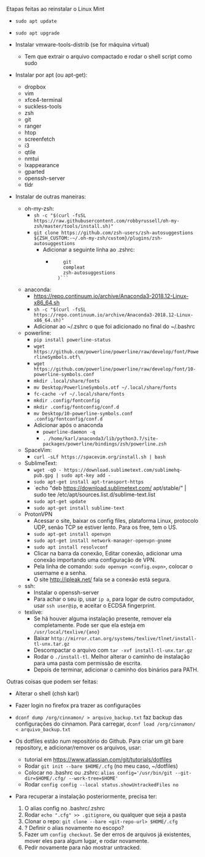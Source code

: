 Etapas feitas ao reinstalar o Linux Mint

* `sudo apt update`
* `sudo apt upgrade`

* Instalar vmware-tools-distrib (se for máquina virtual)
	* Tem que extrair o arquivo compactado e rodar o shell script como sudo


* Instalar por apt (ou apt-get):
	* dropbox
	* vim
	* xfce4-terminal
	* suckless-tools
	* zsh
	* git
	* ranger
	* htop
	* screenfetch
	* i3
	* qtile
	* nmtui
	* lxappearance
	* gparted
	* openssh-server
	* tldr

* Instalar de outras maneiras:
	* oh-my-zsh:
		* `sh -c "$(curl -fsSL https://raw.githubusercontent.com/robbyrussell/oh-my-zsh/master/tools/install.sh)"`
		* `git clone https://github.com/zsh-users/zsh-autosuggestions ${ZSH_CUSTOM:-~/.oh-my-zsh/custom}/plugins/zsh-autosuggestions`
			* Adicionar a seguinte linha ao .zshrc:
				* ```plugins=(
					  git
					  compleat
					  zsh-autosuggestions
					)```
	* anaconda: 
		* https://repo.continuum.io/archive/Anaconda3-2018.12-Linux-x86_64.sh
		* `sh -c "$(curl -fsSL https://repo.continuum.io/archive/Anaconda3-2018.12-Linux-x86_64.sh)"`
		* Adicionar ao ~/.zshrc o que foi adicionado no final do ~/.bashrc
	* powerline:
		* `pip install powerline-status`
		* `wget https://github.com/powerline/powerline/raw/develop/font/PowerlineSymbols.otf\`
		* `wget https://github.com/powerline/powerline/raw/develop/font/10-powerline-symbols.conf`
		* `mkdir .local/share/fonts`
		* `mv Desktop/PowerlineSymbols.otf ~/.local/share/fonts`
		* `fc-cache -vf ~/.local/share/fonts`
		* `mkdir .config/fontconfig`
		* `mkdir .config/fontconfig/conf.d`
		* `mv Desktop/10-powerline-symbols.conf .config/fontconfig/conf.d`
		* Adicionar após o anaconda
			* `powerline-daemon -q`
			* `. /home/karl/anaconda3/lib/python3.7/site-packages/powerline/bindings/zsh/powerline.zsh`
	* SpaceVim:
		* `curl -sLf https://spacevim.org/install.sh | bash`
	* SublimeText:
		* `wget -qO - https://download.sublimetext.com/sublimehq-pub.gpg | sudo apt-key add -`
		* `sudo apt-get install apt-transport-https`
		* `echo "deb https://download.sublimetext.com/ apt/stable/" | sudo tee /etc/apt/sources.list.d/sublime-text.list
		* `sudo apt-get update`
		* `sudo apt-get install sublime-text`
	* ProtonVPN
		* Acessar o site, baixar os config files, plataforma Linux, protocolo UDP, senão TCP se estiver lento. Para os free, tem o US.
		* `sudo apt-get install openvpn`
		* `sudo apt-get install network-manager-openvpn-gnome`
		* `sudo apt install resolvconf`
		* Clicar na barra da conexão, Editar conexão, adicionar uma conexão importando uma configuração de VPN.
		* Pela linha de comando: `sudo openvpn <config.ovpn>`, colocar o username e a senha.
		* O site http://ipleak.net/ fala se a conexão está segura.
	* ssh:
		* Instalar o openssh-server
		* Para achar o seu ip, usar `ip a`, para logar de outro computador, usar `ssh user@ip`, e aceitar o ECDSA fingerprint.
	* texlive:
	    * Se há houver alguma instalação presente, remover ela completamente. Pode ser que ela esteja em `/usr/local/texlive/{ano}`
	    * Baixar `http://mirror.ctan.org/systems/texlive/tlnet/install-tl-unx.tar.gz`
	    * Descompactar o arquivo com `tar -xvf install-tl-unx.tar.gz`
	    * Rodar o `./install-tl`. Melhor alterar o caminho de instalação para uma pasta com permissão de escrita.
	    * Depois de terminar, adicionar o caminho dos binários para PATH.

Outras coisas que podem ser feitas:

* Alterar o shell (chsh karl)
* Fazer login no firefox pra trazer as configurações
* `dconf dump /org/cinnamon/ > arquivo_backup.txt` faz backup das configurações do cinnamon. Para carregar, `dconf load /org/cinnamon/ < arquivo_backup.txt`

* Os dotfiles estão num repositório do Github. Para criar um git bare repository, e adicionar/remover os arquivos, usar:
	* tutorial em https://www.atlassian.com/git/tutorials/dotfiles
	* Rodar `git init --bare $HOME/.cfg` (no meu caso, ~/dotfiles)
	* Colocar no .bashrc ou .zshrc: `alias config='/usr/bin/git --git-dir=$HOME/.cfg/ --work-tree=$HOME'`
	* Rodar `config config --local status.showUntrackedFiles no`

* Para recuperar a instalação posteriormente, precisa ter:
	1. O alias config no .bashrc/.zshrc
	2. Rodar `echo ".cfg" >> .gitignore`, ou qualquer que seja a pasta
	3. Clonar o repo: `git clone --bare <git-repo-url> $HOME/.cfg`
	4. ? Definir o alias novamente no escopo?
	5. Fazer um `config checkout`. Se der erros de arquivos já existentes, mover eles para algum lugar, e rodar novamente.
	6. Pedir novamente para não mostrar untracked. 

